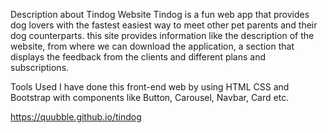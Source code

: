 Description about Tindog Website
Tindog is a fun web app that provides dog lovers with the fastest easiest way to meet other pet parents and their dog counterparts. this site provides information like the description of the website, from where we can download the application, a section that displays the feedback from the clients and different plans and subscriptions.

Tools Used
I have done this front-end web by using HTML CSS and Bootstrap with components like Button, Carousel, Navbar, Card etc.

https://quubble.github.io/tindog
